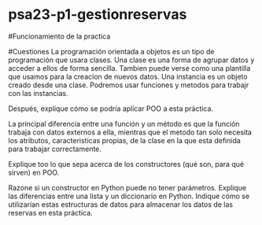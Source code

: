 # psa23-p1-gestionreservas

#Funcionamiento de la practica

#Cuestiones
La programación orientada a objetos es un tipo de programación que usara clases.
Una clase es una forma de agrupar datos y acceder a ellos de forma sencilla. Tambien puede verse como una plantilla que usamos para la creacion de nuevos datos.
Una instancia es un objeto creado desde una clase.
Podremos usar funciones y metodos para trabajr con las instancias.

Después, explique cómo se podría aplicar POO a esta práctica.

La principal diferencia entre una función y un método es que la función trabaja con datos externos a ella, mientras que el metodo tan solo necesita los atributos, caracteristicas propias, de la clase en la que esta definida para trabajar correctamente.

Explique too lo que sepa acerca de los constructores (qué son, para qué sirven) en POO. 

Razone si un constructor en Python puede no tener parámetros.
Explique las diferencias entre una lista y un diccionario en Python. Indique cómo se utilizarían estas estructuras de datos para almacenar los datos de las reservas en esta práctica.

